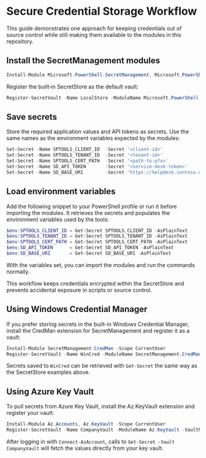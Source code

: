 # Secure Credential Storage Workflow

This guide demonstrates one approach for keeping credentials out of source control while still making them available to the modules in this repository.

## Install the SecretManagement modules

```powershell
Install-Module Microsoft.PowerShell.SecretManagement, Microsoft.PowerShell.SecretStore -Scope CurrentUser
```

Register the built‑in SecretStore as the default vault:

```powershell
Register-SecretVault -Name LocalStore -ModuleName Microsoft.PowerShell.SecretStore -DefaultVault
```

## Save secrets

Store the required application values and API tokens as secrets. Use the same names as the environment variables expected by the modules:

```powershell
Set-Secret -Name SPTOOLS_CLIENT_ID  -Secret '<client-id>'
Set-Secret -Name SPTOOLS_TENANT_ID  -Secret '<tenant-id>'
Set-Secret -Name SPTOOLS_CERT_PATH  -Secret '<path-to-pfx>'
Set-Secret -Name SD_API_TOKEN       -Secret '<service-desk-token>'
Set-Secret -Name SD_BASE_URI        -Secret 'https://helpdesk.contoso.com'
```

## Load environment variables

Add the following snippet to your PowerShell profile or run it before importing the modules. It retrieves the secrets and populates the environment variables used by the tools:

```powershell
$env:SPTOOLS_CLIENT_ID = Get-Secret SPTOOLS_CLIENT_ID -AsPlainText
$env:SPTOOLS_TENANT_ID = Get-Secret SPTOOLS_TENANT_ID -AsPlainText
$env:SPTOOLS_CERT_PATH = Get-Secret SPTOOLS_CERT_PATH -AsPlainText
$env:SD_API_TOKEN      = Get-Secret SD_API_TOKEN -AsPlainText
$env:SD_BASE_URI       = Get-Secret SD_BASE_URI -AsPlainText
```

With the variables set, you can import the modules and run the commands normally.

This workflow keeps credentials encrypted within the SecretStore and prevents accidental exposure in scripts or source control.

## Using Windows Credential Manager

If you prefer storing secrets in the built-in Windows Credential Manager, install the CredMan extension for SecretManagement and register it as a vault:

```powershell
Install-Module SecretManagement.CredMan -Scope CurrentUser
Register-SecretVault -Name WinCred -ModuleName SecretManagement.CredMan
```

Secrets saved to `WinCred` can be retrieved with `Get-Secret` the same way as the SecretStore examples above.

## Using Azure Key Vault

To pull secrets from Azure Key Vault, install the Az.KeyVault extension and register your vault:

```powershell
Install-Module Az.Accounts, Az.KeyVault -Scope CurrentUser
Register-SecretVault -Name CompanyVault -ModuleName Az.KeyVault -VaultName 'MyKeyVault'
```

After logging in with `Connect-AzAccount`, calls to `Get-Secret -Vault CompanyVault` will fetch the values directly from your key vault.
